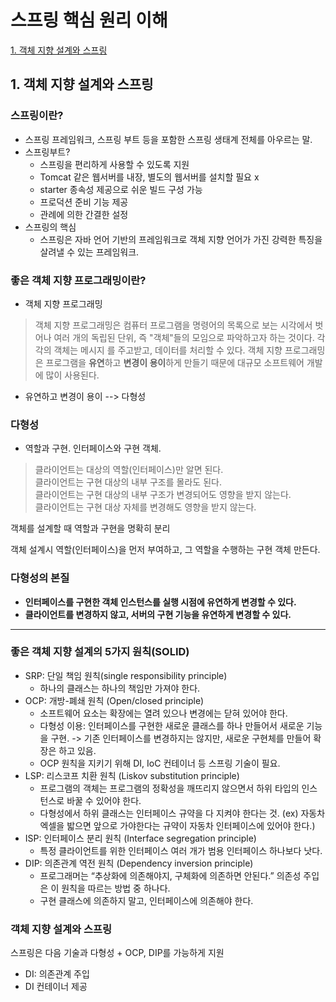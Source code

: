 # 스프링 핵심 원리 이해
[1. 객체 지향 설계와 스프링](#1.-객체-지향-설계와-스프링)

## 1. 객체 지향 설계와 스프링

### 스프링이란?
* 스프링 프레임워크, 스프링 부트 등을 포함한 스프링 생태계 전체를 아우르는 말.
* 스프링부트?
  * 스프링을 편리하게 사용할 수 있도록 지원
  * Tomcat 같은 웹서버를 내장, 별도의 웹서버를 설치할 필요 x
  * starter 종속성 제공으로 쉬운 빌드 구성 가능
  * 프로덕션 준비 기능 제공
  * 관례에 의한 간결한 설정 
* 스프링의 핵심
  * 스프링은 자바 언어 기반의 프레임워크로 객체 지향 언어가 가진 강력한 특징을 살려낼 수 있는 프레임워크.
### 좋은 객체 지향 프로그래밍이란?
* 객체 지향 프로그래밍
> 객체 지향 프로그래밍은 컴퓨터 프로그램을 명령어의 목록으로 보는 시각에서 벗어나 여러 개의 독립된 단위, 즉 "객체"들의 모임으로 파악하고자 하는 것이다. 각각의 객체는 메시지 를 주고받고, 데이터를 처리할 수 있다. 
객체 지향 프로그래밍은 프로그램을 **유연**하고 **변경이 용이**하게 만들기 때문에 대규모 소프트웨어 개발에 많이 사용된다.

* 유연하고 변경이 용이 --> 다형성

### 다형성
* 역할과 구현. 인터페이스와 구현 객체. 
>클라이언트는 대상의 역할(인터페이스)만 알면 된다.\
클라이언트는 구현 대상의 내부 구조를 몰라도 된다.\
클라이언트는 구현 대상의 내부 구조가 변경되어도 영향을 받지 않는다.\
클라이언트는 구현 대상 자체를 변경해도 영향을 받지 않는다.

객체를 설계할 때 역할과 구현을 명확히 분리

객체 설계시 역할(인터페이스)을 먼저 부여하고, 그 역할을 수행하는 구현 객체 만든다.

### 다형성의 본질
- **인터페이스를 구현한 객체 인스턴스를 실행 시점에 유연하게 변경할 수 있다.**
- **클라이언트를 변경하지 않고, 서버의 구현 기능을 유연하게 변경할 수 있다.**

***
### 좋은 객체 지향 설계의 5가지 원칙(SOLID)
- SRP: 단일 책임 원칙(single responsibility principle)
  - 하나의 클래스는 하나의 책임만 가져야 한다. 
- OCP: 개방-폐쇄 원칙 (Open/closed principle)
  - 소프트웨어 요소는 확장에는 열려 있으나 변경에는 닫혀 있어야 한다.
  - 다형성 이용: 인터페이스를 구현한 새로운 클래스를 하나 만들어서 새로운 기능을 구현. -> 기존 인터페이스를 변경하지는 않지만, 새로운 구현체를 만들어 확장은 하고 있음.
  - OCP 원칙을 지키기 위해 DI, IoC 컨테이너 등 스프링 기술이 필요.
- LSP: 리스코프 치환 원칙 (Liskov substitution principle)
  - 프로그램의 객체는 프로그램의 정확성을 깨뜨리지 않으면서 하위 타입의 인스턴스로 바꿀 수 있어야 한다.
  - 다형성에서 하위 클래스는 인터페이스 규약을 다 지켜야 한다는 것. (ex) 자동차 엑셀을 밟으면 앞으로 가야한다는 규약이 자동차 인터페이스에 있어야 한다.)
- ISP: 인터페이스 분리 원칙 (Interface segregation principle)
  - 특정 클라이언트를 위한 인터페이스 여러 개가 범용 인터페이스 하나보다 낫다.
- DIP: 의존관계 역전 원칙 (Dependency inversion principle)
  - 프로그래머는 “추상화에 의존해야지, 구체화에 의존하면 안된다.” 의존성 주입은 이 원칙을 따르는 방법 중 하나다.
  - 구현 클래스에 의존하지 말고, 인터페이스에 의존해야 한다. 

### 객체 지향 설계와 스프링
스프링은 다음 기술과 다형성 + OCP, DIP를 가능하게 지원
- DI: 의존관계 주입
- DI 컨테이너 제공





